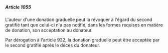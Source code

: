 ##### Article 1055

L'auteur d'une donation graduelle peut la révoquer à l'égard du second gratifié tant que celui-ci n'a pas notifié, dans les formes requises en matière de donation, son acceptation au donateur.

Par dérogation à l'article 932, la donation graduelle peut être acceptée par le second gratifié après le décès du donateur.

